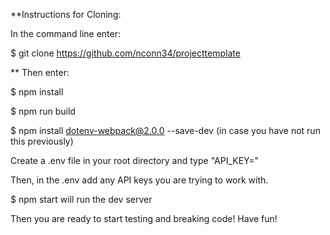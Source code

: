 **Instructions for Cloning:

In the command line enter:

$ git clone https://github.com/nconn34/projecttemplate

** Then enter:


$ npm install


$ npm run build


$ npm install dotenv-webpack@2.0.0 --save-dev (in case you have not run this previously)

Create a .env file in your root directory and type "API_KEY="

Then, in the .env add any API keys you are trying to work with.


$ npm start will run the dev server


Then you are ready to start testing and breaking code! Have fun!
